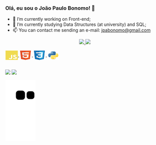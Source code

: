 ### Olá, eu sou o João Paulo Bonomo! 👋

- 🔭 I’m currently working on Front-end;
- 🌱 I’m currently studying Data Structures (at university) and SQL;
- 📫 You can contact me sending an e-mail: jpabonomo@gmail.com

<div align="center">
  <a href="https://github.com/BonomoJoaoPaulo">
  <img height="150em" src="https://github-readme-stats.vercel.app/api?username=BonomoJoaoPaulo&show_icons=true&theme=dark&include_all_commits=true&count_private=true"/>
  <img height="150em" src="https://github-readme-stats.vercel.app/api/top-langs/?username=BonomoJoaoPaulo&layout=compact&langs_count=7&theme=dark"/>
</div>
  
 <div style="display: inline_block"><br>
  <img align="center" alt="Bonomo-Js" height="30" width="40" src="https://raw.githubusercontent.com/devicons/devicon/master/icons/javascript/javascript-plain.svg">
  <img align="center" alt="Rafa-HTML" height="30" width="40" src="https://raw.githubusercontent.com/devicons/devicon/master/icons/html5/html5-original.svg">
  <img align="center" alt="Bonomo-CSS" height="30" width="40" src="https://raw.githubusercontent.com/devicons/devicon/master/icons/css3/css3-original.svg">
  <img align="center" alt="Bonomo-Python" height="30" width="40" src="https://raw.githubusercontent.com/devicons/devicon/master/icons/python/python-original.svg">
</div>
  
  ##
  
<div> 
  <a href = "mailto:jpabonomo@gmail.com"><img src="https://img.shields.io/badge/Gmail-D14836?style=for-the-badge&logo=gmail&logoColor=white" target="_blank"></a>
  <a href="https://www.linkedin.com/in/jo%C3%A3o-paulo-bonomo-0421b7224/" target="_blank"><img src="https://img.shields.io/badge/-LinkedIn-%230077B5?style=for-the-badge&logo=linkedin&logoColor=white" target="_blank"></a> 
 
  ![Snake animation](https://github.com/BonomoJoaoPaulo/BonomoJoaoPaulo/blob/output/github-contribution-grid-snake.svg)
 
</div>
